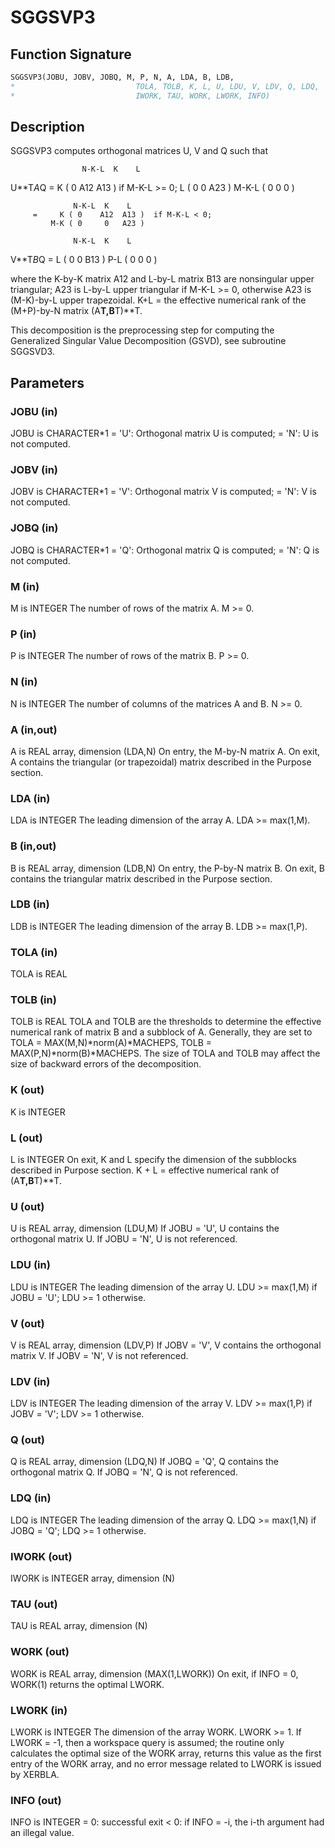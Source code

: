 # SGGSVP3

## Function Signature

```fortran
SGGSVP3(JOBU, JOBV, JOBQ, M, P, N, A, LDA, B, LDB,
*                           TOLA, TOLB, K, L, U, LDU, V, LDV, Q, LDQ,
*                           IWORK, TAU, WORK, LWORK, INFO)
```

## Description


 SGGSVP3 computes orthogonal matrices U, V and Q such that

                    N-K-L  K    L
  U**T*A*Q =     K ( 0    A12  A13 )  if M-K-L >= 0;
                 L ( 0     0   A23 )
             M-K-L ( 0     0    0  )

                  N-K-L  K    L
         =     K ( 0    A12  A13 )  if M-K-L < 0;
             M-K ( 0     0   A23 )

                  N-K-L  K    L
  V**T*B*Q =   L ( 0     0   B13 )
             P-L ( 0     0    0  )

 where the K-by-K matrix A12 and L-by-L matrix B13 are nonsingular
 upper triangular; A23 is L-by-L upper triangular if M-K-L >= 0,
 otherwise A23 is (M-K)-by-L upper trapezoidal.  K+L = the effective
 numerical rank of the (M+P)-by-N matrix (A**T,B**T)**T.

 This decomposition is the preprocessing step for computing the
 Generalized Singular Value Decomposition (GSVD), see subroutine
 SGGSVD3.

## Parameters

### JOBU (in)

JOBU is CHARACTER*1 = 'U': Orthogonal matrix U is computed; = 'N': U is not computed.

### JOBV (in)

JOBV is CHARACTER*1 = 'V': Orthogonal matrix V is computed; = 'N': V is not computed.

### JOBQ (in)

JOBQ is CHARACTER*1 = 'Q': Orthogonal matrix Q is computed; = 'N': Q is not computed.

### M (in)

M is INTEGER The number of rows of the matrix A. M >= 0.

### P (in)

P is INTEGER The number of rows of the matrix B. P >= 0.

### N (in)

N is INTEGER The number of columns of the matrices A and B. N >= 0.

### A (in,out)

A is REAL array, dimension (LDA,N) On entry, the M-by-N matrix A. On exit, A contains the triangular (or trapezoidal) matrix described in the Purpose section.

### LDA (in)

LDA is INTEGER The leading dimension of the array A. LDA >= max(1,M).

### B (in,out)

B is REAL array, dimension (LDB,N) On entry, the P-by-N matrix B. On exit, B contains the triangular matrix described in the Purpose section.

### LDB (in)

LDB is INTEGER The leading dimension of the array B. LDB >= max(1,P).

### TOLA (in)

TOLA is REAL

### TOLB (in)

TOLB is REAL TOLA and TOLB are the thresholds to determine the effective numerical rank of matrix B and a subblock of A. Generally, they are set to TOLA = MAX(M,N)*norm(A)*MACHEPS, TOLB = MAX(P,N)*norm(B)*MACHEPS. The size of TOLA and TOLB may affect the size of backward errors of the decomposition.

### K (out)

K is INTEGER

### L (out)

L is INTEGER On exit, K and L specify the dimension of the subblocks described in Purpose section. K + L = effective numerical rank of (A**T,B**T)**T.

### U (out)

U is REAL array, dimension (LDU,M) If JOBU = 'U', U contains the orthogonal matrix U. If JOBU = 'N', U is not referenced.

### LDU (in)

LDU is INTEGER The leading dimension of the array U. LDU >= max(1,M) if JOBU = 'U'; LDU >= 1 otherwise.

### V (out)

V is REAL array, dimension (LDV,P) If JOBV = 'V', V contains the orthogonal matrix V. If JOBV = 'N', V is not referenced.

### LDV (in)

LDV is INTEGER The leading dimension of the array V. LDV >= max(1,P) if JOBV = 'V'; LDV >= 1 otherwise.

### Q (out)

Q is REAL array, dimension (LDQ,N) If JOBQ = 'Q', Q contains the orthogonal matrix Q. If JOBQ = 'N', Q is not referenced.

### LDQ (in)

LDQ is INTEGER The leading dimension of the array Q. LDQ >= max(1,N) if JOBQ = 'Q'; LDQ >= 1 otherwise.

### IWORK (out)

IWORK is INTEGER array, dimension (N)

### TAU (out)

TAU is REAL array, dimension (N)

### WORK (out)

WORK is REAL array, dimension (MAX(1,LWORK)) On exit, if INFO = 0, WORK(1) returns the optimal LWORK.

### LWORK (in)

LWORK is INTEGER The dimension of the array WORK. LWORK >= 1. If LWORK = -1, then a workspace query is assumed; the routine only calculates the optimal size of the WORK array, returns this value as the first entry of the WORK array, and no error message related to LWORK is issued by XERBLA.

### INFO (out)

INFO is INTEGER = 0: successful exit < 0: if INFO = -i, the i-th argument had an illegal value.

